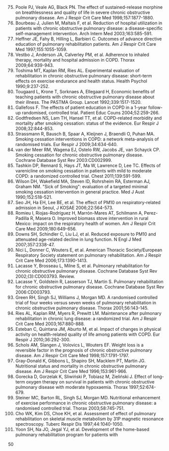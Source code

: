 75. Poole PJ, Veale AG, Black PN. The effect of sustained-release morphine on breathlessness and quality of life in severe chronic obstructive pulmonary disease. Am J Respir Crit Care Med 1998;157:1877-1880.
76. Bourbeau J, Julien M, Maltais F, et al. Reduction of hospital utilization in patients with chronic obstructive pulmonary disease: a disease-specific self-management intervention. Arch Intern Med 2003;163:585-591.
77. Heffner JE, Fahy B, Hilling L, Barbieri C. Outcomes of advance directive education of pulmonary rehabilitation patients. Am J Respir Crit Care Med 1997;155:1055-1059.
78. Vestbo J, Anderson JA, Calverley PM, et al. Adherence to inhaled therapy, mortality and hospital admission in COPD. Thorax 2009;64:939-943.
79. Toshima MT, Kaplan RM, Ries AL. Experimental evaluation of rehabilitation in chronic obstructive pulmonary disease: short-term effects on exercise endurance and health status. Health Psychol 1990;9:237-252.
80. Tougaard L, Krone T, Sorknaes A, Ellegaard H, Economic benefits of teaching patients with chronic obstructive pulmonary disease about their illness. The PASTMA Group. Lancet 1992;339:1517-1520.
81. Gallefoss F. The effects of patient education in COPD in a 1-year follow-up randomised, controlled trial. Patient Educ Couns 2004;52:259-266.
82. Godtfredsen NS, Lam TH, Hansel TT, et al. COPD-related morbidity and mortality after smoking cessation: status of the evidence. Eur Respir J 2008;32:844-853.
83. Strassmann R, Bausch B, Spaar A, Kleijnen J, Braendli O, Puhan MA. Smoking cessation interventions in COPD: a network meta-analysis of randomised trials. Eur Respir J 2009;34:634-640.
84. van der Meer RM, Wagena EJ, Ostelo RW, Jacobs JE, van Schayck CP. Smoking cessation for chronic obstructive pulmonary disease. Cochrane Database Syst Rev 2003:CD002999.
85. Tashkin DP, Rennard S, Hays JT, Ma W, Lawrence D, Lee TC. Effects of varenicline on smoking cessation in patients with mild to moderate COPD: a randomized controlled trial. Chest 2011;139:591-599.
86. Wilson DH, Wakefield MA, Steven ID, Rohrsheim RA, Esterman AJ, Graham NM. "Sick of Smoking": evaluation of a targeted minimal smoking cessation intervention in general practice. Med J Aust 1990;152:518-521.
87. Seo JH, Ha EH, Lee BE, et al. The effect of PM10 on respiratory-related admission in Seoul, J KOSAE 2006;22:564-573.
88. Romieu I, Riojas-Rodríguez H, Marrón-Mares AT, Schilmann A, Perez-Padilla R, Masera O. Improved biomass stove intervention in rural Mexico: impact on the respiratory health of women. Am J Respir Crit Care Med 2009;180:649-656.
89. Downs SH, Schindler C, Liu LJ, et al. Reduced exposure to PM10 and attenuated age-related decline in lung function. N Engl J Med 2007;357:2338-47.
90. Nici L, Donner C, Wouters E, et al. American Thoracic Society/European Respiratory Society statement on pulmonary rehabilitation. Am J Respir Crit Care Med 2006;173:1390-1413.
91. Lacasse Y, Brosseau L, Milne S, et al. Pulmonary rehabilitation for chronic obstructive pulmonary disease. Cochrane Database Syst Rev 2002;(3):CD003793. Review.
92. Lacasse Y, Goldstein R, Lasserson TJ, Martin S. Pulmonary rehabilitation for chronic obstructive pulmonary disease. Cochrane Database Syst Rev 2006:CD003793.
93. Green RH, Singh SJ, Williams J, Morgan MD. A randomised controlled trial of four weeks versus seven weeks of pulmonary rehabilitation in chronic obstructive pulmonary disease. Thorax 2001;56:143-145.
94. Ries AL, Kaplan RM, Myers R, Prewitt LM. Maintenance after pulmonary rehabilitation in chronic lung disease: a randomized trial. Am J Respir Crit Care Med 2003;167:880-888.
95. Esteban C, Quintana JM, Aburto M, et al. Impact of changes in physical activity on health-related quality of life among patients with COPD. Eur Respir J 2010;36:292-300.
96. Schols AM, Slangen J, Volovics L, Wouters EF. Weight loss is a reversible factor in the prognosis of chronic obstructive pulmonary disease. Am J Respir Crit Care Med 1998;157:1791-1797.
97. Gray-Donald K, Gibbons L, Shapiro SH, Macklem PT, Martin JG. Nutritional status and mortality in chronic obstructive pulmonary disease. Am J Respir Crit Care Med 1996;153:961-966.
98. Gorecka D, Gorzelak K, Sliwiński P, Tobiasz M, Zieliński J. Effect of long-term oxygen therapy on survival in patients with chronic obstructive pulmonary disease with moderate hypoxaemia. Thorax 1997;52:674-679.
99. Steiner MC, Barton RL, Singh SJ, Morgan MD. Nutritional enhancement of exercise performance in chronic obstructive pulmonary disease: a randomised controlled trial. Thorax 2003;58:745-751.
100. Cho WK, Kim DS, Choe KH, et al. Assessment of effect of pulmonary rehabilitation on skeletal muscle metabolism by 31P magnetic resonance spectroscopy. Tuberc Respir Dis 1997;44:1040-1050.
101. Yoon SH, Na JO, Jegal YJ, et al. Development of the home-based pulmonary rehabilitation program for patients with

<PAGE>50